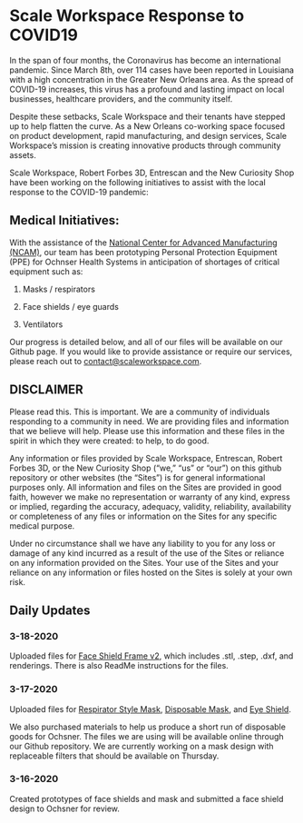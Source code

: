 # Scale Workspace Response to COVID19
In the span of four months, the Coronavirus has become an international pandemic. Since March 8th, over 114 cases have been reported in Louisiana with a high concentration in the Greater New Orleans area. As the spread of COVID-19 increases, this virus has a profound and lasting impact on local businesses, healthcare providers, and the community itself.

Despite these setbacks, Scale Workspace and their tenants have stepped up to help flatten the curve. As a New Orleans co-working space focused on product development, rapid manufacturing, and design services, Scale Workspace’s mission is creating innovative products through community assets.

Scale Workspace, Robert Forbes 3D, Entrescan and the New Curiosity Shop have been working on the following initiatives to assist with the local response to the COVID-19 pandemic:

## Medical Initiatives:
With the assistance of the [National Center for Advanced Manufacturing (NCAM)](https://lsu.edu/ncam/), our team has been prototyping Personal Protection Equipment (PPE) for Ochnser Health Systems in anticipation of shortages of critical equipment such as:

1) Masks / respirators

2) Face shields / eye guards

3) Ventilators

Our progress is detailed below, and all of our files will be available on our Github page. If you would like to provide assistance or require our services, please reach out to contact@scaleworkspace.com. 

## DISCLAIMER
Please read this. This is important. We are a community of individuals responding to a community in need. We are providing files and information that we believe will help. Please use this information and these files in the spirit in which they were created: to help, to do good.  

Any information or files provided by Scale Workspace, Entrescan, Robert Forbes 3D, or the New Curiosity Shop (“we,” “us” or “our”) on this github repository or other websites (the “Sites”) is for general informational purposes only. All information and files on the Sites are provided in good faith, however we make no representation or warranty of any kind, express or implied, regarding the accuracy, adequacy, validity, reliability, availability or completeness of any files or information on the Sites for any specific medical purpose.

Under no circumstance shall we have any liability to you for any loss or damage of any kind incurred as a result of the use of the Sites or reliance on any information provided on the Sites. Your use of the Sites and your reliance on any information or files hosted on the Sites is solely at your own risk.


## Daily Updates
### 3-18-2020
Uploaded files for [Face Shield Frame v2](https://github.com/scaleworkspace/covid19/tree/master/FaceShieldV2.1?raw=true), which includes .stl, .step, .dxf, and renderings. There is also ReadMe instructions for the files.

### 3-17-2020
Uploaded files for [Respirator Style Mask](https://github.com/scaleworkspace/covid19/tree/master/DisposableMask?raw=true), [Disposable Mask](https://github.com/scaleworkspace/covid19/tree/master/DisposableMask?raw=true), and [Eye Shield](https://github.com/scaleworkspace/covid19/tree/master/EyeShield?raw=true).

We also purchased materials to help us produce a short run of disposable goods for Ochsner. The files we are using will be available online through our Github repository. We are currently working on a mask design with replaceable filters that should be available on Thursday.

### 3-16-2020 
Created prototypes of face shields and mask and submitted a face shield design to Ochsner for review.

